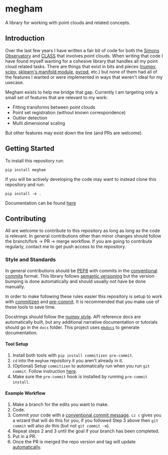 # megham

A library for working with point clouds and related concepts.

## Introduction 
Over the last few years I have written a fair bit of code for both
the [Simons Observatory](https://simonsobservatory.org/) and [CLASS](https://sites.krieger.jhu.edu/class/)
that involves point clouds.
When writing that code I have found myself wanting for a cohesive library that handles all my point cloud
related tasks.
There are things that exist in bits and pieces
([numpy](https://numpy.org/), [scipy](https://scipy.org/), [sklearn's manifold module](https://scikit-learn.org/stable/modules/classes.html#module-sklearn.manifold), [pycpd](https://github.com/siavashk/pycpd), etc.)
but none of them had all of the features I wanted or were implemented in ways that weren't ideal for my usecase.

Megham exists to help me bridge that gap.
Currently I am targeting only a small set of features that are relevant to my work:

* Fitting transforms between point clouds
* Point set registration (without known correspondence)
* Outlier detection
* Multi dimensional scaling

But other features may exist down the line (and PRs are welcome).

## Getting Started
To install this repository run:
```
pip install megham 
```
If you will be actively developing the code may want to instead clone this repository and run:
```
pip install -e .
```

Documentation can be found [here](https://skhrg.github.io/megham/)

## Contributing

All are welcome to contribute to this repository as long as long as the code is relevant.
In general contributions other than minor changes should follow the branch/fork -> PR -> merge workflow.
If you are going to contribute regularly, contact me to get push access to the repository.

### Style and Standards
In general contributions should be [PEP8](https://peps.python.org/pep-0008/) with commits in the [conventional commits](https://www.conventionalcommits.org/en/v1.0.0/) format.
This library follows [semantic versioning](https://semver.org/) but the version bumping is done automatically and should usually not have be done manually.

In order to make following these rules easier this repository is setup to work with [commitizen](https://commitizen-tools.github.io/commitizen/) and [pre-commit](https://pre-commit.com/).
It is recommended that you make use of these tools to save time.

Docstrings should follow the [numpy style](https://numpydoc.readthedocs.io/en/latest/format.html). API reference docs are automatically built, but any additional narrative documentation or tutorials should go in the `docs` folder. This project uses [`mkdocs`](https://www.mkdocs.org/) to generate documentation.

#### Tool Setup
1. Install both tools with `pip install commitizen pre-commit`.
2. `cd` into the `megham` repository it you aren't already in it.
3. (Optional) Setup `commitizen` to automatically run when you run `git commit`. Follow instruction [here](https://commitizen-tools.github.io/commitizen/tutorials/auto_prepare_commit_message/).
4. Make sure the `pre-commit` hook is installed by running `pre-commit install`.

#### Example Workflow
1. Make a branch for the edits you want to make.
2. Code.
3. Commit your code with a [conventional commit message](https://www.conventionalcommits.org/en/v1.0.0/#summary). `cz c` gives you a wizard that will do this for you, if you followed Step 3 above then `git commit` will also do this (but not `git commit -m`).
4. Repeat steps 2 and 3 until the goal if your branch has been completed.
5. Put in a PR.
5. Once the PR is merged the repo version and tag will update [automatically](https://commitizen-tools.github.io/commitizen/tutorials/github_actions/).
